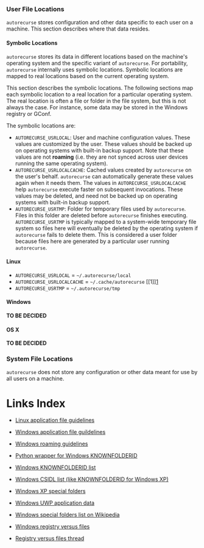 ### User File Locations

`autorecurse` stores configuration and other data specific to each user
on a machine. This section describes where that data resides.

#### Symbolic Locations

`autorecurse` stores its data in different locations based on the
machine's operating system and the specific variant of `autorecurse`.
For portability, `autorecurse` internally uses symbolic locations.
Symbolic locations are mapped to real locations based on the current
operating system.

This section describes the symbolic locations. The following sections
map each symbolic location to a real location for a particular operating
system. The real location is often a file or folder in the file system,
but this is not always the case. For instance, some data may be stored
in the Windows registry or GConf.

The symbolic locations are:

- `AUTORECURSE_USRLOCAL`: User and machine configuration values. These
  values are customized by the user. These values should be backed up on
  operating systems with built-in backup support. Note that these values
  are not **roaming** (i.e. they are not synced across user devices
  running the same operating system).
- `AUTORECURSE_USRLOCALCACHE`: Cached values created by `autorecurse` on
  the user's behalf. `autorecurse` can automatically generate these
  values again when it needs them. The values in
  `AUTORECURSE_USRLOCALCACHE` help `autorecurse` execute faster on
  subsequent invocations. These values may be deleted, and need not be
  backed up on operating systems with built-in backup support.
- `AUTORECURSE_USRTMP`: Folder for temporary files used by
  `autorecurse`. Files in this folder are deleted before `autorecurse`
  finishes executing. `AUTORECURSE_USRTMP` is typically mapped to a
  system-wide temporary file system so files here will eventually be
  deleted by the operating system if `autorecurse` fails to delete them.
  This is considered a user folder because files here are generated by a
  particular user running `autorecurse`.

#### Linux

- `AUTORECURSE_USRLOCAL` = `~/.autorecurse/local`
- `AUTORECURSE_USRLOCALCACHE` = `~/.cache/autorecurse` [\[1]\][1]
- `AUTORECURSE_USRTMP` = `~/.autorecurse/tmp`

#### Windows

**TO BE DECIDED**

#### OS X

**TO BE DECIDED**

### System File Locations

`autorecurse` does not store any configuration or other data meant for
use by all users on a machine.

# Links Index

- [Linux application file guidelines][1]

- [Windows application file guildelines][12]
- [Windows roaming guidelines][11]
- [Python wrapper for Windows KNOWNFOLDERID][6]
- [Windows KNOWNFOLDERID list][2]
- [Windows CSIDL list (like KNOWNFOLDERID for Windows XP)][3]
- [Windows XP special folders][10]
- [Windows UWP application data][5]
- [Windows special folders list on Wikipedia][4]
- [Windows registry versus files][13]

- [Registry versus files thread][14]

[1]: http://www.linux.org/threads/temporary-files.7099/
[2]: https://msdn.microsoft.com/en-us/library/windows/desktop/dd378457.aspx
[3]: https://msdn.microsoft.com/en-us/library/windows/desktop/bb762494.aspx
[4]: https://en.wikipedia.org/wiki/Special_folder
[5]: https://docs.microsoft.com/en-us/uwp/api/windows.storage.applicationdata
[6]: https://gist.github.com/mkropat/7550097
[10]: https://msdn.microsoft.com/en-us/library/s2esdf4x(v=vs.90).aspx
[11]: https://technet.microsoft.com/en-us/library/cc766489.aspx
[12]: https://blogs.msdn.microsoft.com/cjacks/2008/02/05/where-should-i-write-program-data-instead-of-program-files/
[13]: https://blogs.msdn.microsoft.com/oldnewthing/20071126-00/?p=24383/
[14]: https://arstechnica.com/civis/viewtopic.php?f=14&t=1127464

